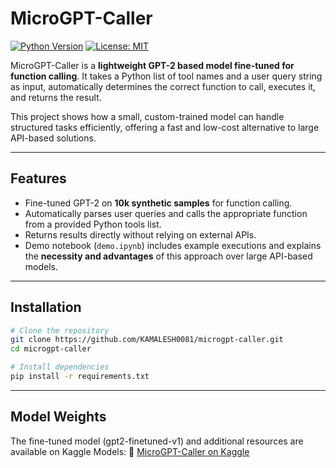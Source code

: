 # MicroGPT-Caller

[![Python Version](https://img.shields.io/badge/python-3.11-blue)](https://www.python.org/)
[![License: MIT](https://img.shields.io/badge/License-MIT-yellow.svg)](https://opensource.org/licenses/MIT)

MicroGPT-Caller is a **lightweight GPT-2 based model fine-tuned for function calling**. It takes a Python list of tool names and a user query string as input, automatically determines the correct function to call, executes it, and returns the result.  

This project shows how a small, custom-trained model can handle structured tasks efficiently, offering a fast and low-cost alternative to large API-based solutions.

---

## Features
- Fine-tuned GPT-2 on **10k synthetic samples** for function calling.  
- Automatically parses user queries and calls the appropriate function from a provided Python tools list.  
- Returns results directly without relying on external APIs.  
- Demo notebook (`demo.ipynb`) includes example executions and explains the **necessity and advantages** of this approach over large API-based models.  

---

## Installation

```bash
# Clone the repository
git clone https://github.com/KAMALESH0081/microgpt-caller.git
cd microgpt-caller

# Install dependencies
pip install -r requirements.txt

```
---

## Model Weights

The fine-tuned model (gpt2-finetuned-v1) and additional resources are available on Kaggle Models:
🔗 [MicroGPT-Caller on Kaggle](https://www.kaggle.com/models/kamal2026/microgpt-caller)

